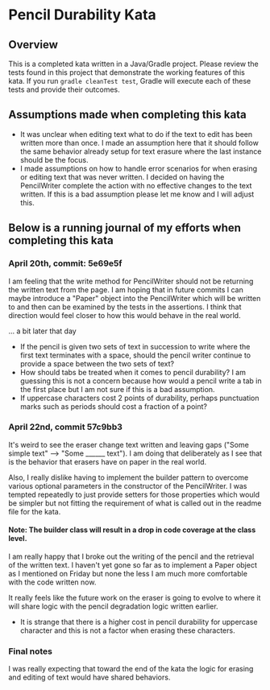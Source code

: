 # Pencil Durability Kata

## Overview
This is a completed kata written in a Java/Gradle project.
Please review the tests found in this project that demonstrate the working features of this kata.
If you run `gradle cleanTest test`, Gradle will execute each of these tests and provide their outcomes.

## Assumptions made when completing this kata
- It was unclear when editing text what to do if the text to edit has been written more than once.  I made an assumption
here that it should follow the same behavior already setup for text erasure where the last instance should be the focus.
- I made assumptions on how to handle error scenarios for when erasing or editing text that was never written.  I
decided on having the PencilWriter complete the action with no effective changes to the text written.  If this is a bad
assumption please let me know and I will adjust this.

## Below is a running journal of my efforts when completing this kata

### April 20th, commit: 5e69e5f

I am feeling that the write method for PencilWriter should not be returning the written text from the page.
I am hoping that in future commits I can maybe introduce a "Paper" object into the PencilWriter which will be written
to and then can be examined by the tests in the assertions.  I think that direction would feel closer to how this would
behave in the real world.

... a bit later that day

- If the pencil is given two sets of text in succession to write where the first text terminates with a space, should the
pencil writer continue to provide a space between the two sets of text?
- How should tabs be treated when it comes to pencil durability?  I am guessing this is not a concern because how would a
pencil write a tab in the first place but I am not sure if this is a bad assumption.
- If uppercase characters cost 2 points of durability, perhaps punctuation marks such as periods should cost a fraction 
of a point?

### April 22nd, commit 57c9bb3

It's weird to see the eraser change text written and leaving gaps ("Some simple text" --> "Some ______ text").  I am
doing that deliberately as I see that is the behavior that erasers have on paper in the real world.

Also, I really dislike having to implement the builder pattern to overcome various optional parameters in the 
constructor of the PencilWriter.  I was tempted repeatedly to just provide setters for those properties which would be 
simpler but not fitting the requirement of what is called out in the readme file for the kata.
#### Note: The builder class will result in a drop in code coverage at the class level.

I am really happy that I broke out the writing of the pencil and the retrieval of the written text.  I haven't yet gone
so far as to implement a Paper object as I mentioned on Friday but none the less I am much more comfortable with the
code written now.

It really feels like the future work on the eraser is going to evolve to where it will share logic with the pencil
degradation logic written earlier.

- It is strange that there is a higher cost in pencil durability for uppercase character and this is not a factor when
erasing these characters.

### Final notes

I was really expecting that toward the end of the kata the logic for erasing and editing of text would have shared 
behaviors.  

